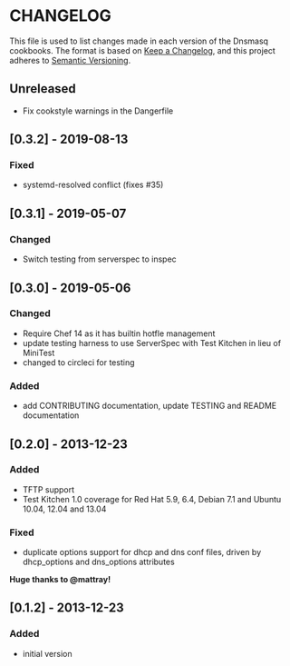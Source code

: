 # CHANGELOG

This file is used to list changes made in each version of the Dnsmasq cookbooks.
The format is based on [Keep a Changelog](https://keepachangelog.com/en/1.0.0/),
and this project adheres to [Semantic Versioning](https://semver.org/spec/v2.0.0.html).

## Unreleased

- Fix cookstyle warnings in the Dangerfile

## [0.3.2] - 2019-08-13

### Fixed

- systemd-resolved conflict (fixes #35)

## [0.3.1] - 2019-05-07

### Changed

- Switch testing from serverspec to inspec

## [0.3.0] - 2019-05-06

### Changed

- Require Chef 14 as it has builtin hotfle management
- update testing harness to use ServerSpec with Test Kitchen in lieu of MiniTest
- changed to circleci for testing

### Added

- add CONTRIBUTING documentation, update TESTING and README documentation

## [0.2.0] - 2013-12-23

### Added

- TFTP support
- Test Kitchen 1.0 coverage for Red Hat 5.9, 6.4, Debian 7.1 and Ubuntu 10.04, 12.04 and 13.04

### Fixed

- duplicate options support for dhcp and dns conf files, driven by dhcp_options and dns_options attributes

**Huge thanks to @mattray!**

## [0.1.2] - 2013-12-23

### Added

- initial version
